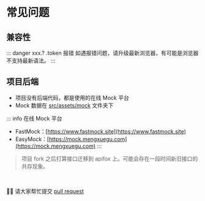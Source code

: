 # 常见问题

## 兼容性

::: danger xxx.? .token 报错
如遇报错问题，请升级最新浏览器，有可能是浏览器不支持最新语法。
:::

## 项目后端

- 项目没有后端代码，都是使用的在线 Mock 平台
- Mock 数据在 [src/assets/mock](https://github.com/Geeker-Admin/Geeker-Admin/blob/master/src/assets/mock) 文件夹下

::: info 在线 Mock 平台

- FastMock：[https://www.fastmock.site](https://www.fastmock.site)
- EasyMock：[https://mock.mengxuegu.com](https://mock.mengxuegu.com)
  :::


> 项目 fork 之后打算接口迁移到 apifox 上。可能会存在一段时间新旧接口的共存现象。
<br/>

🙆‍♂️ 请大家帮忙提交 [pull request](https://github.com/Geeker-Admin/Geeker-Admin-Docs/pulls)
